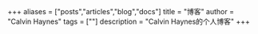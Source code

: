 +++
aliases = ["posts","articles","blog","docs"]
title = "博客"
author = "Calvin Haynes"
tags = [""]
description = "Calvin Haynes的个人博客"
+++
